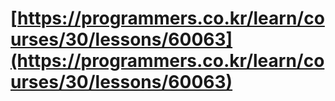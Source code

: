# [https://programmers.co.kr/learn/courses/30/lessons/60063](https://programmers.co.kr/learn/courses/30/lessons/60063)
